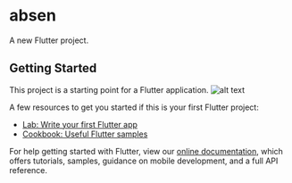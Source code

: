 # absen

A new Flutter project.

## Getting Started

This project is a starting point for a Flutter application.
![alt text](https://drive.google.com/drive/u/1/folders/1QgWnjtiBXM9BdbfZr8OJl5sM82G_us7A)

A few resources to get you started if this is your first Flutter project:

- [Lab: Write your first Flutter app](https://flutter.dev/docs/get-started/codelab)
- [Cookbook: Useful Flutter samples](https://flutter.dev/docs/cookbook)

For help getting started with Flutter, view our
[online documentation](https://flutter.dev/docs), which offers tutorials,
samples, guidance on mobile development, and a full API reference.
